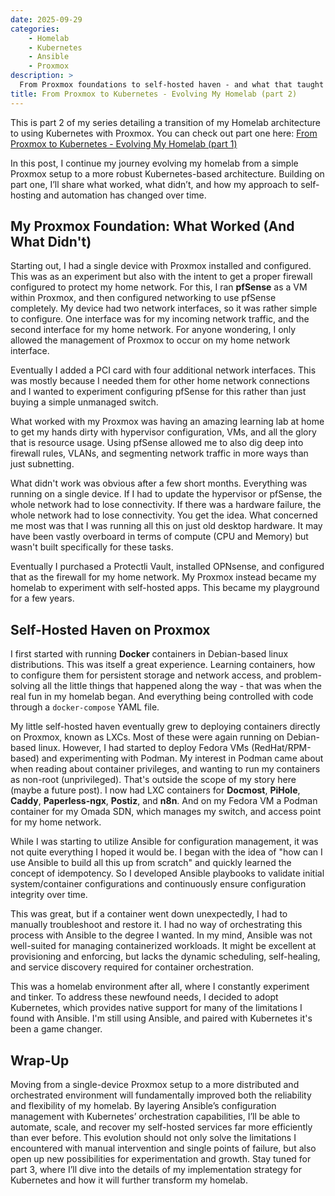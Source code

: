 ```yaml
---
date: 2025-09-29
categories:
    - Homelab
    - Kubernetes
    - Ansible
    - Proxmox
description: >
  From Proxmox foundations to self-hosted haven - and what that taught me about orchestration
title: From Proxmox to Kubernetes - Evolving My Homelab (part 2)
---
```


This is part 2 of my series detailing a transition of my Homelab architecture to using Kubernetes with Proxmox. You can check out part one here: [From Proxmox to Kubernetes - Evolving My Homelab (part 1)](./2025-09-23.md)

In this post, I continue my journey evolving my homelab from a simple Proxmox setup to a more robust Kubernetes-based architecture. Building on part one, I’ll share what worked, what didn’t, and how my approach to self-hosting and automation has changed over time.

<!-- more -->

## My Proxmox Foundation: What Worked (And What Didn't)

Starting out, I had a single device with Proxmox installed and configured. This was as an experiment but also with the intent to get a proper firewall configured to protect my home network. For this, I ran **pfSense** as a VM within Proxmox, and then configured networking to use pfSense completely. My device had two network interfaces, so it was rather simple to configure. One interface was for my incoming network traffic, and the second interface for my home network. For anyone wondering, I only allowed the management of Proxmox to occur on my home network interface.

Eventually I added a PCI card with four additional network interfaces. This was mostly because I needed them for other home network connections and I wanted to experiment configuring pfSense for this rather than just buying a simple unmanaged switch.



What worked with my Proxmox was having an amazing learning lab at home to get my hands dirty with hypervisor configuration, VMs, and all the glory that is resource usage. Using pfSense allowed me to also dig deep into firewall rules, VLANs, and segmenting network traffic in more ways than just subnetting.

What didn't work was obvious after a few short months. Everything was running on a single device. If I had to update the hypervisor or pfSense, the whole network had to lose connectivity. If there was a hardware failure, the whole network had to lose connectivity. You get the idea. What concerned me most was that I was running all this on just old desktop hardware. It may have been vastly overboard in terms of compute (CPU and Memory) but wasn't built specifically for these tasks.

Eventually I purchased a Protectli Vault, installed OPNsense, and configured that as the firewall for my home network. My Proxmox instead became my homelab to experiment with self-hosted apps. This became my playground for a few years.

## Self-Hosted Haven on Proxmox

I first started with running **Docker** containers in Debian-based linux distributions. This was itself a great experience. Learning containers, how to configure them for persistent storage and network access, and problem-solving all the little things that happened along the way - that was when the real fun in my homelab began. And everything being controlled with code through a `docker-compose` YAML file.

My little self-hosted haven eventually grew to deploying containers directly on Proxmox, known as LXCs. Most of these were again running on Debian-based linux. However, I had started to deploy Fedora VMs (RedHat/RPM-based) and experimenting with Podman. My interest in Podman came about when reading about container privileges, and wanting to run my containers as non-root (unprivileged). That's outside the scope of my story here (maybe a future post). I now had LXC containers for **Docmost**, **PiHole**, **Caddy**, **Paperless-ngx**, **Postiz**, and **n8n**. And on my Fedora VM a Podman container for my Omada SDN, which manages my switch, and access point for my home network.

While I was starting to utilize Ansible for configuration management, it was not quite everything I hoped it would be. I began with the idea of "how can I use Ansible to build all this up from scratch" and quickly learned the concept of idempotency. So I developed Ansible playbooks to validate initial system/container configurations and continuously ensure configuration integrity over time.

This was great, but if a container went down unexpectedly, I had to manually troubleshoot and restore it. I had no way of orchestrating this process with Ansible to the degree I wanted. In my mind, Ansible was not well-suited for managing containerized workloads. It might be excellent at provisioning and enforcing, but lacks the dynamic scheduling, self-healing, and service discovery required for container orchestration.

This was a homelab environment after all, where I constantly experiment and tinker. To address these newfound needs, I decided to adopt Kubernetes, which provides native support for many of the limitations I found with Ansible. I'm still using Ansible, and paired with Kubernetes it's been a game changer.

## Wrap-Up

Moving from a single-device Proxmox setup to a more distributed and orchestrated environment will fundamentally improved both the reliability and flexibility of my homelab. By layering Ansible’s configuration management with Kubernetes’ orchestration capabilities, I’ll be able to automate, scale, and recover my self-hosted services far more efficiently than ever before. This evolution should not only solve the limitations I encountered with manual intervention and single points of failure, but also open up new possibilities for experimentation and growth. Stay tuned for part 3, where I’ll dive into the details of my implementation strategy for Kubernetes and how it will further transform my homelab.